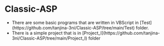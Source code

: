 # Classic-ASP
<ul>
<li>There are some basic programs that are written in VBScript in [Test](https://github.com/tanjina-3ni/Classic-ASP/tree/main/Test) folder.</li>
<li>There is a simple project that is in [Project_I](https://github.com/tanjina-3ni/Classic-ASP/tree/main/Project_I) folder</li>
</ul>
